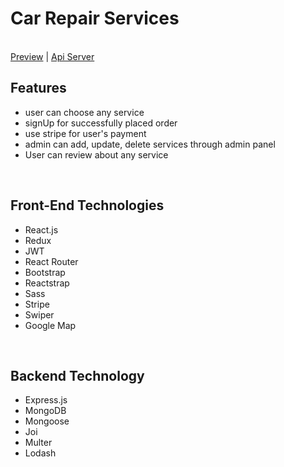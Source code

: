 <h1>Car Repair Services</h1>
<br>
<a href="https://car-repair-service-bd.web.app/" target='_blank'>Preview</a> | <a href="https://evening-reef-50770.herokuapp.com/" target='_blank'>Api Server</a>
<br>
<h2>Features</h2>
 <ul>
   <li>user can choose any service</li>
   <li>signUp for successfully placed order</li>
   <li>use stripe for user's payment</li>
   <li>admin can add, update, delete services through admin panel</li>
   <li>User can review about any service</li>
</ul>
<br>
 <h2>Front-End Technologies</h2>
  <ul>
    <li>React.js</li>
    <li>Redux</li>
    <li>JWT</li>
    <li>React Router</li>
    <li>Bootstrap</li>
    <li>Reactstrap</li>
    <li>Sass</li>
    <li>Stripe</li>
    <li>Swiper</li>
    <li>Google Map</li>
  </ul>
  <br>
  <h2>Backend Technology</h2>
   <ul>
    <li>Express.js</li>
    <li>MongoDB</li>
    <li>Mongoose</li>
    <li>Joi</li>
    <li>Multer</li>
    <li>Lodash</li>
  </ul>

